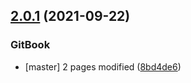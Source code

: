 ## [2.0.1](https://github.com/yowainwright/mousecase/compare/2.0.0...2.0.1) (2021-09-22)


### GitBook

* [master] 2 pages modified ([8bd4de6](https://github.com/yowainwright/mousecase/commit/8bd4de66c0fba1a0dc641b4e676ed56adf7b6a73))



